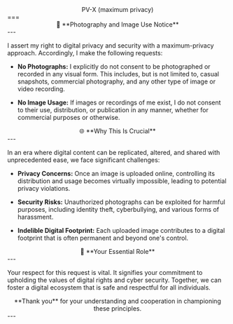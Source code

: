 <center>PV-X (maximum privacy)</center>
===


<center>🚫 **Photography and Image Use Notice**</center>
---

I assert my right to digital privacy and security with a maximum-privacy approach. Accordingly, I make the following requests:

- **No Photographs:** I explicitly do not consent to be photographed or recorded in any visual form. This includes, but is not limited to, casual snapshots, commercial photography, and any other type of image or video recording.

- **No Image Usage:** If images or recordings of me exist, I do not consent to their use, distribution, or publication in any manner, whether for commercial purposes or otherwise.


<center>🌐 **Why This Is Crucial**</center>
---

In an era where digital content can be replicated, altered, and shared with unprecedented ease, we face significant challenges:

- **Privacy Concerns:** Once an image is uploaded online, controlling its distribution and usage becomes virtually impossible, leading to potential privacy violations.

- **Security Risks:** Unauthorized photographs can be exploited for harmful purposes, including identity theft, cyberbullying, and various forms of harassment.

- **Indelible Digital Footprint:** Each uploaded image contributes to a digital footprint that is often permanent and beyond one's control.


<center>🤝 **Your Essential Role**</center>
---

Your respect for this request is vital. It signifies your commitment to upholding the values of digital rights and cyber security. Together, we can foster a digital ecosystem that is safe and respectful for all individuals.

<center>**Thank you** for your understanding and cooperation in championing these principles.</center>
---
